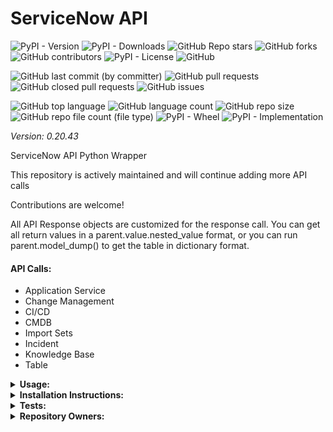 # ServiceNow API

![PyPI - Version](https://img.shields.io/pypi/v/servicenow-api)
![PyPI - Downloads](https://img.shields.io/pypi/dd/servicenow-api)
![GitHub Repo stars](https://img.shields.io/github/stars/Knuckles-Team/servicenow-api)
![GitHub forks](https://img.shields.io/github/forks/Knuckles-Team/servicenow-api)
![GitHub contributors](https://img.shields.io/github/contributors/Knuckles-Team/servicenow-api)
![PyPI - License](https://img.shields.io/pypi/l/servicenow-api)
![GitHub](https://img.shields.io/github/license/Knuckles-Team/servicenow-api)

![GitHub last commit (by committer)](https://img.shields.io/github/last-commit/Knuckles-Team/servicenow-api)
![GitHub pull requests](https://img.shields.io/github/issues-pr/Knuckles-Team/servicenow-api)
![GitHub closed pull requests](https://img.shields.io/github/issues-pr-closed/Knuckles-Team/servicenow-api)
![GitHub issues](https://img.shields.io/github/issues/Knuckles-Team/servicenow-api)

![GitHub top language](https://img.shields.io/github/languages/top/Knuckles-Team/servicenow-api)
![GitHub language count](https://img.shields.io/github/languages/count/Knuckles-Team/servicenow-api)
![GitHub repo size](https://img.shields.io/github/repo-size/Knuckles-Team/servicenow-api)
![GitHub repo file count (file type)](https://img.shields.io/github/directory-file-count/Knuckles-Team/servicenow-api)
![PyPI - Wheel](https://img.shields.io/pypi/wheel/servicenow-api)
![PyPI - Implementation](https://img.shields.io/pypi/implementation/servicenow-api)

*Version: 0.20.43*

ServiceNow API Python Wrapper

This repository is actively maintained and will continue adding more API calls

Contributions are welcome!

All API Response objects are customized for the response call.
You can get all return values in a parent.value.nested_value format,
or you can run parent.model_dump() to get the table in dictionary format.

#### API Calls:
- Application Service
- Change Management
- CI/CD
- CMDB
- Import Sets
- Incident
- Knowledge Base
- Table

<details>
  <summary><b>Usage:</b></summary>

OAuth Authentication

```python
#!/usr/bin/python
# coding: utf-8
import servicenow_api

username = "<SERVICENOW USERNAME>"
password = "<SERVICENOW PASSWORD>"
client_id = "<SERVICENOW CLIENT_ID>"
client_secret = "<SERVICENOW_CLIENT_SECRET>"
servicenow_url = "<SERVICENOW_URL>"

client = servicenow_api.Api(url=servicenow_url,
                            username=username,
                            password=password,
                            client_id=client_id,
                            client_secret=client_secret)

table = client.get_table(table="<TABLE NAME>")
print(f"Table: {table.model_dump()}")
```


Basic Authentication

```python
#!/usr/bin/python
# coding: utf-8
import servicenow_api

username = "<SERVICENOW USERNAME>"
password = "<SERVICENOW PASSWORD>"
servicenow_url = "<SERVICENOW_URL>"

client = servicenow_api.Api(url=servicenow_url,
                            username=username,
                            password=password)

table = client.get_table(table="<TABLE NAME>")
print(f"Table: {table.model_dump()}")
```

Proxy and SSL Verify

```python
#!/usr/bin/python
# coding: utf-8
import servicenow_api

username = "<SERVICENOW USERNAME>"
password = "<SERVICENOW PASSWORD>"
servicenow_url = "<SERVICENOW_URL>"

proxy = "https://proxy.net"

client = servicenow_api.Api(url=servicenow_url,
                            username=username,
                            password=password,
                            proxy=proxy,
                            verify=False)

table = client.get_table(table="<TABLE NAME>")
print(f"Table: {table.model_dump()}")
```

</details>

<details>
  <summary><b>Installation Instructions:</b></summary>

Install Python Package

```bash
python -m pip install servicenow-api
```

</details>

<details>
  <summary><b>Tests:</b></summary>

```bash
python ./test/test_servicenow_models.py
```
</details>

<details>
  <summary><b>Repository Owners:</b></summary>


<img width="100%" height="180em" src="https://github-readme-stats.vercel.app/api?username=Knucklessg1&show_icons=true&hide_border=true&&count_private=true&include_all_commits=true" />

![GitHub followers](https://img.shields.io/github/followers/Knucklessg1)
![GitHub User's stars](https://img.shields.io/github/stars/Knucklessg1)
</details>
